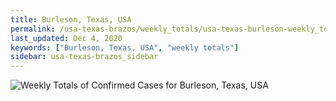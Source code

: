 ```yaml
---
title: Burleson, Texas, USA
permalink: /usa-texas-brazos/weekly_totals/usa-texas-burleson-weekly_totals.html
last_updated: Dec 4, 2020
keywords: ["Burleson, Texas, USA", "weekly totals"]
sidebar: usa-texas-brazos_sidebar
---
```


![Weekly Totals of Confirmed Cases for Burleson, Texas, USA](/covid_tracker/images/graphs/usa-texas-burleson-weekly_totals_graph.png)
